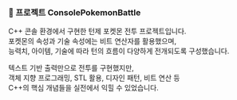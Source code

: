 ### 📌 프로젝트 ConsolePokemonBattle

C++ 콘솔 환경에서 구현한 턴제 포켓몬 전투 프로젝트입니다.  
포켓몬의 속성과 기술 속성에는 비트 연산자를 활용했으며,  
능력치, 아이템, 기술에 따라 턴의 흐름이 다양하게 전개되도록 구성했습니다.  

텍스트 기반 출력만으로 전투를 구현했지만,  
객체 지향 프로그래밍, STL 활용, 디자인 패턴, 비트 연산 등  
C++의 핵심 개념들을 실전에서 익힐 수 있었습니다.
